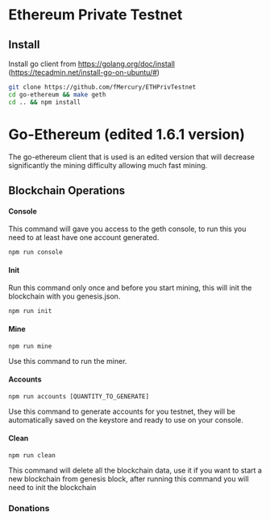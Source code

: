 # Ethereum Private Testnet

## Install

Install go client from https://golang.org/doc/install
(https://tecadmin.net/install-go-on-ubuntu/#)
```sh
git clone https://github.com/fMercury/ETHPrivTestnet
cd go-ethereum && make geth
cd .. && npm install
```

# Go-Ethereum (edited 1.6.1 version)

The go-ethereum client that is used is an edited version that will decrease significantly the mining difficulty allowing much fast mining.

## Blockchain Operations

#### Console

This command will gave you access to the geth console, to run this you need to at least have one account generated.

`npm run console`

#### Init

Run this command only once and before you start mining, this will init the blockchain with you genesis.json.

`npm run init`

#### Mine

`npm run mine`

Use this command to run the miner.

#### Accounts

`npm run accounts [QUANTITY_TO_GENERATE]`

Use this command to generate accounts for you testnet, they will be automatically saved on the keystore and ready to use on your console.

#### Clean

`npm run clean`

This command will delete all the blockchain data, use it if you want to start a new blockchain from genesis block, after running this command you will need to init the blockchain

### Donations


